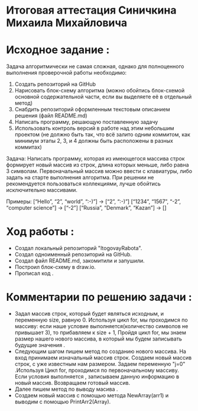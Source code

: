 # Итоговая аттестация Синичкина Михаила Михайловича

# Исходное задание :

Задача алгоритмически не самая сложная, однако для полноценного выполнения проверочной работы необходимо:

1. Создать репозиторий на GitHub
2. Нарисовать блок-схему алгоритма (можно обойтись блок-схемой основной содержательной части, если вы выделяете её в отдельный метод)
3. Снабдить репозиторий оформленным текстовым описанием решения (файл README.md)
4. Написать программу, решающую поставленную задачу
5. Использовать контроль версий в работе над этим небольшим проектом (не должно быть так, что всё залито одним коммитом, как минимум этапы 2, 3, и 4 должны быть расположены в разных коммитах)

Задача: Написать программу, которая из имеющегося массива строк формирует новый массив из строк, длина которых меньше, либо равна 3 символам. Первоначальный массив можно ввести с клавиатуры, либо задать на старте выполнения алгоритма. При решении не рекомендуется пользоваться коллекциями, лучше обойтись исключительно массивами.

Примеры:
[“Hello”, “2”, “world”, “:-)”] → [“2”, “:-)”]
[“1234”, “1567”, “-2”, “computer science”] → [“-2”]
[“Russia”, “Denmark”, “Kazan”] → []

# Ход работы :

* Создал локальный репозиторий "ItogovayRabota".
* Создал одноименный репозиторий на GitHub.
* Создал файл README.md, закомитили и запушили.
* Построил блок-схему в draw.io.
* Прописал код .
# Комментарии по решению задачи :

* Задал массив строк, который будет являться исходным, и переменную size, равную 0.
Используя цикл for, мы проходимся по массиву: 
если наше условие выполняется(количество символов не привышает 3), то прибавляем к size + 1, 
Пройдя цикл for, мы знаем размер нашего нового массива,
в который мы будем записывать будущие значения .
* Следующим шагом пишем метод по созданию нового массива. На вход принимаем изначальный массив строк.
Создаем новый массив строк, с уже известным нам размером.
Задаем переменную "j=0" .Используя Цикл for, проходимся по первоначальному массиву. Если  условия выполняется , записываем данную информацию в новый массив.
Возвращаем готовый массив.
* Далее пишем метод по выводу масива .
* Создаем новый массив с помощью метода NewArray(arr1) и выводим с помощью  PrintArr2(Array).

